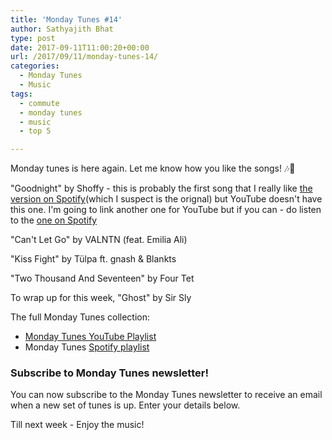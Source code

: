 ```yaml
---
title: 'Monday Tunes #14'
author: Sathyajith Bhat
type: post
date: 2017-09-11T11:00:20+00:00
url: /2017/09/11/monday-tunes-14/
categories:
  - Monday Tunes
  - Music
tags:
  - commute
  - monday tunes
  - music
  - top 5

---
```

Monday tunes is here again. Let me know how you like the songs! &#x1f3b6;&#x1f3b5;

<!--more-->

"Goodnight" by Shoffy - this is probably the first song that I really like <a href="https://open.spotify.com/track/2bWoRWc3AD9Dv2IZTa6MaN" target="_blank" rel="noopener">the version on Spotify</a>(which I suspect is the orignal) but YouTube doesn't have this one. I'm going to link another one for YouTube but if you can - do listen to the <a href="https://open.spotify.com/track/2bWoRWc3AD9Dv2IZTa6MaN" target="_blank" rel="noopener">one on Spotify</a>



"Can't Let Go" by VALNTN (feat. Emilia Ali)



"Kiss Fight" by Tülpa ft. gnash & Blankts



"Two Thousand And Seventeen" by Four Tet



To wrap up for this week, "Ghost" by Sir Sly



The full Monday Tunes collection:

  * <a href="https://www.youtube.com/playlist?list=PLxKOjmEYzYcTogkkHfq_7tObgpFLEMmG4" target="_blank" rel="noopener">Monday Tunes YouTube Playlist</a>
  * Monday Tunes <a href="https://open.spotify.com/user/sathyabhat/playlist/2L5gZLGx8lL1g5nHqJdkKp" target="_blank" rel="noopener">Spotify playlist</a>



### Subscribe to Monday Tunes newsletter!

You can now subscribe to the Monday Tunes newsletter to receive an email when a new set of tunes is up. Enter your details below.

<div class="emaillist">
  <span class="es_subscription_message" id="es_subscription_message_1571559193"></span>
</div>

Till next week - Enjoy the music!